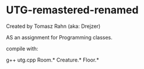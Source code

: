 # UTG-remastered-renamed
Created by Tomasz Rahn (aka: Drejzer)

AS an assignment for Programming classes.

compile with:

g++ utg.cpp Room.\* Creature.\* Floor.\*
